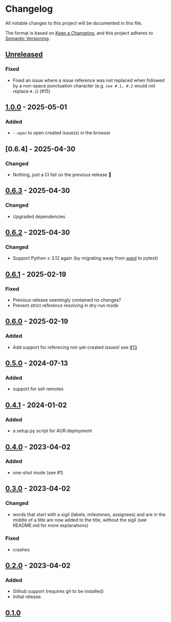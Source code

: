 # Changelog

All notable changes to this project will be documented in this file.

The format is based on [Keep a Changelog](https://keepachangelog.com/en/1.0.0/),
and this project adheres to [Semantic Versioning](https://semver.org/spec/v2.0.0.html).

## [Unreleased]

### Fixed

- Fixed an issue where a issue reference was not replaced when followed by a non-space punctuation character (e.g. `see #.1, #.2` would not replace `#.1`) (#15)

## [1.0.0] - 2025-05-01

### Added

- `--open` to open created issue(s) in the browser

## [0.6.4] - 2025-04-30

### Changed

- Nothing, just a CI fail on the previous release 🥺

## [0.6.3] - 2025-04-30

### Changed

- Upgraded dependencies

## [0.6.2] - 2025-04-30

### Changed

- Support Python ≥ 3.12 again (by migrating away from [ward](https://github.com/darrenburns/ward) to pytest)

## [0.6.1] - 2025-02-19

### Fixed

- Previous release seemingly contained no changes?
- Prevent strict reference resolving in dry-run mode

## [0.6.0] - 2025-02-19

### Added

- Add support for referecing not-yet-created issues! see [#13](https://github.com/gwennlbh/issurge/issues/13)

## [0.5.0] - 2024-07-13

### Added

- support for ssh remotes

## [0.4.1] - 2024-01-02

### Added

- a setup.py script for AUR deployment

## [0.4.0] - 2023-04-02

### Added

- one-shot mode (see #1)

## [0.3.0] - 2023-04-02

### Changed

- words that start with a sigil (labels, milestones, assignees) and are in the middle of a title are now added to the title, without the sigil (see README.md for more explanations)

### Fixed

- crashes

## [0.2.0] - 2023-04-02

### Added

- Github support (requires gh to be installed)
- Initial release.

## [0.1.0]

[Unreleased]: https://github.com/gwennlbh/issurge/compare/v1.0.0...HEAD
[1.0.0]: https://github.com/gwennlbh/issurge/compare/v0.6.2...v1.0.0
[0.6.3]: https://github.com/gwennlbh/issurge/compare/v0.6.2...v0.6.3
[0.6.2]: https://github.com/gwennlbh/issurge/compare/v0.6.1...v0.6.2
[0.6.1]: https://github.com/gwennlbh/issurge/compare/v0.6.0...v0.6.1
[0.6.0]: https://github.com/gwennlbh/issurge/compare/v0.5.0...v0.5.0
[0.5.0]: https://github.com/gwennlbh/issurge/compare/v0.4.1...v0.5.0
[0.4.1]: https://github.com/gwennlbh/issurge/compare/v0.4.0...v0.4.1
[0.4.0]: https://github.com/gwennlbh/issurge/compare/v0.3.0...v0.4.0
[0.3.0]: https://github.com/gwennlbh/issurge/compare/v0.2.0...v0.3.0
[0.2.0]: https://github.com/gwennlbh/issurge/compare/v0.1.0...v0.2.0
[0.1.0]: https://github.com/gwennlbh/issurge/releases/tag/v0.1.0
